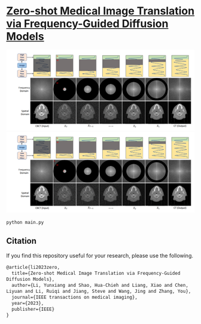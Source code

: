 # [Zero-shot Medical Image Translation via Frequency-Guided Diffusion Models](https://ieeexplore.ieee.org/document/10287612)


![image](https://github.com/Kent0n-Li/FGDM/blob/main/fig/fig1.png)
![image](https://github.com/Kent0n-Li/FGDM/blob/main/fig/fig1.png)

```bash
python main.py
```

## Citation

If you find this repository useful for your research, please use the following.


```
@article{li2023zero,
  title={Zero-shot Medical Image Translation via Frequency-Guided Diffusion Models},
  author={Li, Yunxiang and Shao, Hua-Chieh and Liang, Xiao and Chen, Liyuan and Li, Ruiqi and Jiang, Steve and Wang, Jing and Zhang, You},
  journal={IEEE transactions on medical imaging},
  year={2023},
  publisher={IEEE}
}
```
